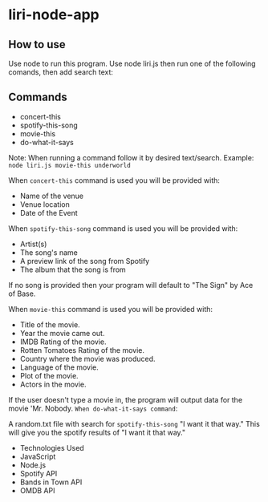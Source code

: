 # liri-node-app

## How to use
Use node to run this program. Use node liri.js then run one of the following comands, then add search text:

## Commands
* concert-this
* spotify-this-song
* movie-this
* do-what-it-says

Note: When running a command follow it by desired text/search.
Example: `node liri.js movie-this underworld`

When `concert-this` command is used you will be provided with:
- Name of the venue
- Venue location
- Date of the Event

When `spotify-this-song` command is used you will be provided with:
- Artist(s)
- The song's name
- A preview link of the song from Spotify
- The album that the song is from

If no song is provided then your program will default to "The Sign" by Ace of Base.

When `movie-this` command is used you will be provided with:
- Title of the movie.
- Year the movie came out.
- IMDB Rating of the movie.
- Rotten Tomatoes Rating of the movie.
- Country where the movie was produced.
- Language of the movie.
- Plot of the movie.
- Actors in the movie.

If the user doesn't type a movie in, the program will output data for the movie 'Mr. Nobody.
`When do-what-it-says command`:

A random.txt file with search for `spotify-this-song` "I want it that way." This will give you the spotify results of "I want it that way."

- Technologies Used
- JavaScript
- Node.js
- Spotify API
- Bands in Town API
- OMDB API